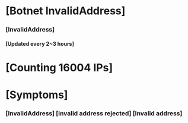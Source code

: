 # [Botnet InvalidAddress]
### [InvalidAddress]
#### [Updated every 2~3 hours]

# [Counting 16004 IPs]

# [Symptoms] 

###   [InvalidAddress] [invalid address rejected] [Invalid address]

